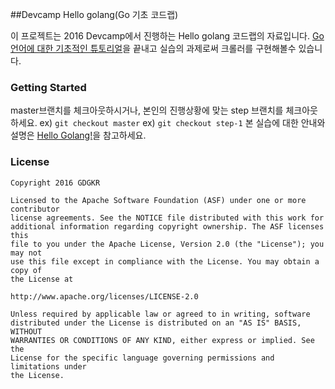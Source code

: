 ##Devcamp Hello golang(Go 기초 코드랩)

이 프로젝트는 2016 Devcamp에서 진행하는 Hello golang 코드랩의 자료입니다. 
[Go언어에 대한 기초적인 튜토리얼](https://go-tour-kr.appspot.com/)을 끝내고 실습의 과제로써 크롤러를 구현해볼수 있습니다. 

### Getting Started

master브랜치를 체크아웃하시거나, 본인의 진행상황에 맞는 step 브랜치를 체크아웃하세요. 
ex) `git checkout master` 
ex) `git checkout step-1` 
본 실습에 대한 안내와 설명은 [Hello Golang!](https://docs.google.com/document/d/1ZAhEQN2Ypc_azBV4IJ-Ivk4pthGhcHMmNAVZnrZF_-o/edit)을 참고하세요. 

### License


```
Copyright 2016 GDGKR

Licensed to the Apache Software Foundation (ASF) under one or more contributor
license agreements. See the NOTICE file distributed with this work for
additional information regarding copyright ownership. The ASF licenses this
file to you under the Apache License, Version 2.0 (the "License"); you may not
use this file except in compliance with the License. You may obtain a copy of
the License at

http://www.apache.org/licenses/LICENSE-2.0

Unless required by applicable law or agreed to in writing, software
distributed under the License is distributed on an "AS IS" BASIS, WITHOUT
WARRANTIES OR CONDITIONS OF ANY KIND, either express or implied. See the
License for the specific language governing permissions and limitations under
the License.
``````
```
